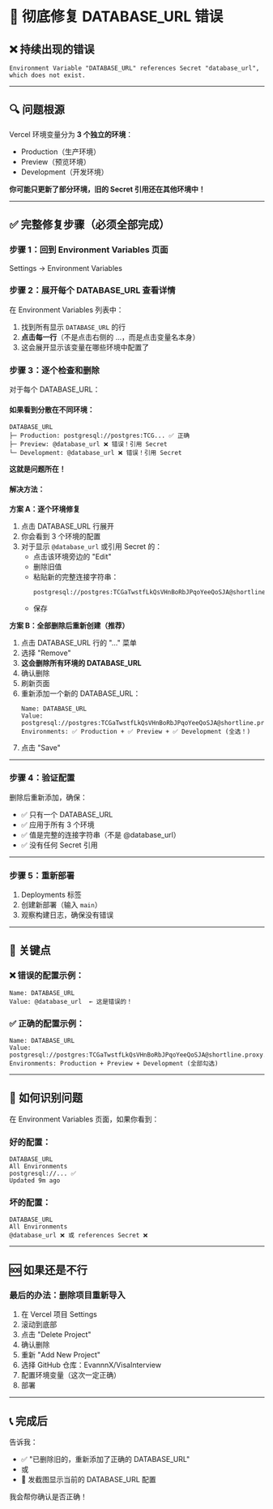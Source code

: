 # 🔧 彻底修复 DATABASE_URL 错误

## ❌ 持续出现的错误

```
Environment Variable "DATABASE_URL" references Secret "database_url", which does not exist.
```

---

## 🔍 问题根源

Vercel 环境变量分为 **3 个独立的环境**：
- Production（生产环境）
- Preview（预览环境）
- Development（开发环境）

**你可能只更新了部分环境，旧的 Secret 引用还在其他环境中！**

---

## ✅ 完整修复步骤（必须全部完成）

### 步骤 1：回到 Environment Variables 页面

Settings → Environment Variables

### 步骤 2：展开每个 DATABASE_URL 查看详情

在 Environment Variables 列表中：
1. 找到所有显示 `DATABASE_URL` 的行
2. **点击每一行**（不是点击右侧的 ...，而是点击变量名本身）
3. 这会展开显示该变量在哪些环境中配置了

### 步骤 3：逐个检查和删除

对于每个 DATABASE_URL：

#### 如果看到分散在不同环境：
```
DATABASE_URL
├─ Production: postgresql://postgres:TCG... ✅ 正确
├─ Preview: @database_url ❌ 错误！引用 Secret
└─ Development: @database_url ❌ 错误！引用 Secret
```

**这就是问题所在！**

#### 解决方法：

**方案 A：逐个环境修复**

1. 点击 DATABASE_URL 行展开
2. 你会看到 3 个环境的配置
3. 对于显示 `@database_url` 或引用 Secret 的：
   - 点击该环境旁边的 "Edit"
   - 删除旧值
   - 粘贴新的完整连接字符串：
     ```
     postgresql://postgres:TCGaTwstfLkQsVHnBoRbJPqoYeeQoSJA@shortline.proxy.rlwy.net:36230/railway
     ```
   - 保存

**方案 B：全部删除后重新创建（推荐）**

1. 点击 DATABASE_URL 行的 "..." 菜单
2. 选择 "Remove"
3. **这会删除所有环境的 DATABASE_URL**
4. 确认删除
5. 刷新页面
6. 重新添加一个新的 DATABASE_URL：
   ```
   Name: DATABASE_URL
   Value: postgresql://postgres:TCGaTwstfLkQsVHnBoRbJPqoYeeQoSJA@shortline.proxy.rlwy.net:36230/railway
   Environments: ✅ Production + ✅ Preview + ✅ Development (全选！)
   ```
7. 点击 "Save"

---

### 步骤 4：验证配置

删除后重新添加，确保：
- ✅ 只有一个 DATABASE_URL
- ✅ 应用于所有 3 个环境
- ✅ 值是完整的连接字符串（不是 @database_url）
- ✅ 没有任何 Secret 引用

---

### 步骤 5：重新部署

1. Deployments 标签
2. 创建新部署（输入 `main`）
3. 观察构建日志，确保没有错误

---

## 🎯 关键点

### ❌ 错误的配置示例：
```
Name: DATABASE_URL
Value: @database_url  ← 这是错误的！
```

### ✅ 正确的配置示例：
```
Name: DATABASE_URL
Value: postgresql://postgres:TCGaTwstfLkQsVHnBoRbJPqoYeeQoSJA@shortline.proxy.rlwy.net:36230/railway
Environments: Production + Preview + Development (全部勾选)
```

---

## 📸 如何识别问题

在 Environment Variables 页面，如果你看到：

### 好的配置：
```
DATABASE_URL
All Environments
postgresql://... ✅
Updated 9m ago
```

### 坏的配置：
```
DATABASE_URL
All Environments
@database_url ❌ 或 references Secret ❌
```

---

## 🆘 如果还是不行

### 最后的办法：删除项目重新导入

1. 在 Vercel 项目 Settings
2. 滚动到底部
3. 点击 "Delete Project"
4. 确认删除
5. 重新 "Add New Project"
6. 选择 GitHub 仓库：EvannnX/VisaInterview
7. 配置环境变量（这次一定正确）
8. 部署

---

## 📞 完成后

告诉我：
- ✅ "已删除旧的，重新添加了正确的 DATABASE_URL"
- 或
- 📸 发截图显示当前的 DATABASE_URL 配置

我会帮你确认是否正确！

